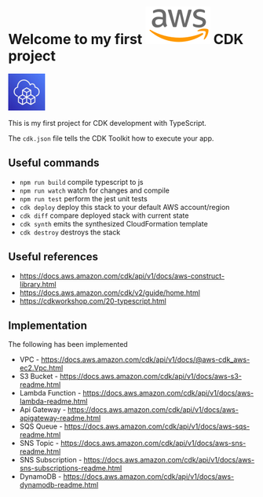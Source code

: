 # Welcome to my first <img src="assets/svg/aws.svg"/> CDK project

<img src="assets/svg/cdk.svg" height="75px" />

<br />

This is my first project for CDK development with TypeScript.

The `cdk.json` file tells the CDK Toolkit how to execute your app.

## Useful commands

- `npm run build` compile typescript to js
- `npm run watch` watch for changes and compile
- `npm run test` perform the jest unit tests
- `cdk deploy` deploy this stack to your default AWS account/region
- `cdk diff` compare deployed stack with current state
- `cdk synth` emits the synthesized CloudFormation template
- `cdk destroy` destroys the stack

## Useful references

- https://docs.aws.amazon.com/cdk/api/v1/docs/aws-construct-library.html
- https://docs.aws.amazon.com/cdk/v2/guide/home.html
- https://cdkworkshop.com/20-typescript.html

## Implementation

The following has been implemented

- VPC - https://docs.aws.amazon.com/cdk/api/v1/docs/@aws-cdk_aws-ec2.Vpc.html
- S3 Bucket - https://docs.aws.amazon.com/cdk/api/v1/docs/aws-s3-readme.html
- Lambda Function - https://docs.aws.amazon.com/cdk/api/v1/docs/aws-lambda-readme.html
- Api Gateway - https://docs.aws.amazon.com/cdk/api/v1/docs/aws-apigateway-readme.html
- SQS Queue - https://docs.aws.amazon.com/cdk/api/v1/docs/aws-sqs-readme.html
- SNS Topic - https://docs.aws.amazon.com/cdk/api/v1/docs/aws-sns-readme.html
- SNS Subscription - https://docs.aws.amazon.com/cdk/api/v1/docs/aws-sns-subscriptions-readme.html
- DynamoDB - https://docs.aws.amazon.com/cdk/api/v1/docs/aws-dynamodb-readme.html
